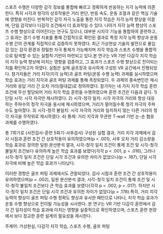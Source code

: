스포츠 수행은 다양한 감각 정보를 통합해 빠르고 정확하게 반응하는 지각 능력에 의존한다. 특히 시각과 청각의 상호작용은 거리 판단, 반응 속도, 운동 조절과 같은 핵심 기술에 영향을 미친다. 반복적인 감각 자극 노출을 통한 지각 학습은 지각 능력 향상을 이끌며, 단일 감각보다 다감각 조건에서 더 효과적일 수 있다. 나아가 지각 능력 향상이 스포츠 수행 향상으로 이어진다는 연구도 있으나, 대부분 시지각 기능을 통합하여 훈련하고, 그 효과는 경기 수행 지표를 통해 간접적으로 확인된 결과로 특정 지각 능력 향상과 운동 수행 간의 관계를 직접적으로 검증하지 못하였다. 최근 가상현실 기술의 발전으로 몰입감 있는 감각 환경과 정밀한 자극 통제가 가능해지며 지각 학습과 스포츠 수행을 통합적으로 탐색할 수 있는 실험적 기반이 마련되고 있다.본 연구는 VR 기반 다감각 지각 학습이 지각 능력 향상에 미치는 영향을 검증하고, 그 효과가 스포츠 수행 향상으로 전이되는지를 확인하고자 하였다. 실험은 실제 골프장과 유사하게 구성된 VR 공간에서 진행되었다. 참가자들은 거리 지각(지각 능력)과 골프 퍼팅(운동 수행 능력) 과제를 실시하였으며 학습 효과는 거리 지각과 골프 퍼팅 과제를 통해 측정되었다. 두 과제의 종속변인은 제시 거리와 응답 거리 간 오차 거리(절대값)로 정의하였다. 참가자는 네 가지 지각 학습 훈련 조건에 무선 할당되어 거리 지각 학습 훈련을 수행하였으며 훈련 조건은 다음과 같다. 1) 단일 시각: 시각 자극만 제시하였다. 2) 시각-청각 일치: 시각 자극의 거리와 항상 대응하는 주파수의 청각 자극을 동시에 제시하였으며, 거리가 멀어질수록 청각 자극의 주파수도 높아졌다. 3) 시각-청각 불일치: 시각 자극의 거리와 일치하지 않는 다른 거리의 청각 자극을 무작위로 제시하였다. 4) 통제: 거리 지각과 무관한 T-wall 기반 눈-손 협응 과제를 수행하였다.

총 7회기로 (사전검사-훈련 5회기-사후검사) 구성된 실험 결과, 거리 지각 과제에서 검사 시점과 훈련 조건 간 상호작용이 유의하였으며(p < .001), 사후 오차 거리 감소량을 학습 효과로 정의한 일원 분산분석 결과, 시각-청각 일치 조건이 통제 조건 및 시각-청각 불일치 조건보다 유의하게 높은 학습 효과를 보였다(각각 p < .001, p = .016), 그러나 시각-청각 일치 조건은 단일 시각 조건과 유의한 차이가 없었으나(p = .167), 단일 시각 자극에 비해 높은 학습 효과가 나타났다.

이러한 경향은 골프 퍼팅 과제에서도 관찰되었다. 검사 시점과 훈련 조건 간 상호작용이 유의하였으며(p = .002), 일원 분산분석 결과, 시각-청각 일치 조건이 통제 조건 및 시각-청각 불일치 조건보다 큰 학습 효과를 보였다(각각 p = .002, p = .017). 하지만 시각-청각 일치 조건은 단일 시각 조건과 유의한 차이가 없었다(p = .178).특히, 거리 지각 능력의 향상이 골프 퍼팅 수행 정확도 향상과 유사한 패턴으로 나타나, 지각 학습 효과가 운동 수행 향상으로 전이될 가능성을 시사한다. 본 연구는 VR 기반 다감각 훈련에서 감각 간 일치성이 학습 효과에 미치는 영향을 실증적으로 확인하였으며, 스포츠 훈련 현장에서 보다 정교한 훈련 설계의 필요성을 제시한다.

주제어: 가상현실, 다감각 지각 학습, 스포츠 수행, 골프 퍼팅

